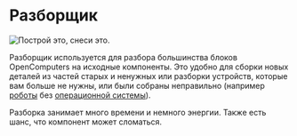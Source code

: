 # Разборщик

![Построй это, снеси это.](oredict:oc:disassembler)

Разборщик используется для разбора большинства блоков OpenComputers на исходные компоненты. Это удобно для сборки новых деталей из частей старых и ненужных или разборки устройств, которые вам больше не нужны, или были собраны неправильно (например [роботы](robot.md) без [операционной системы](../general/openOS.md)).

Разборка занимает много времени и немного энергии. Также есть шанс, что компонент может сломаться. 